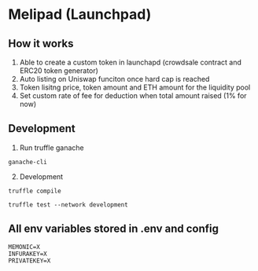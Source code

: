 # Melipad (Launchpad)

## How it works

1. Able to create a custom token in launchapd (crowdsale contract and ERC20 token generator)
2. Auto listing on Uniswap funciton once hard cap is reached
3. Token lisitng price, token amount and ETH amount for the liquidity pool
4. Set custom rate of fee for deduction when total amount raised (1% for now)

## Development

1. Run truffle ganache

```
ganache-cli
```

2. Development

```
truffle compile
```

```
truffle test --network development
```

## All env variables stored in .env and config

```
MEMONIC=X
INFURAKEY=X
PRIVATEKEY=X
```

